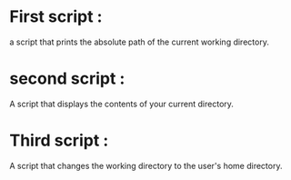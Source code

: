 # First script :
a script that prints the absolute path of the current working directory.
# second script : 
A script that displays the contents of your current directory.
# Third script :
A script that changes the working directory to the user's home directory.
# 